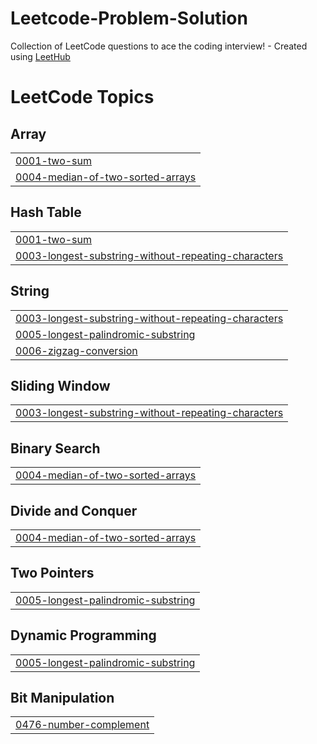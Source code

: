 # Leetcode-Problem-Solution
Collection of LeetCode questions to ace the coding interview! - Created using [LeetHub](https://github.com/QasimWani/LeetHub)

<!---LeetCode Topics Start-->
# LeetCode Topics
## Array
|  |
| ------- |
| [0001-two-sum](https://github.com/Yuvasaiteja25/Leetcode-Problem-Solution/tree/master/0001-two-sum) |
| [0004-median-of-two-sorted-arrays](https://github.com/Yuvasaiteja25/Leetcode-Problem-Solution/tree/master/0004-median-of-two-sorted-arrays) |
## Hash Table
|  |
| ------- |
| [0001-two-sum](https://github.com/Yuvasaiteja25/Leetcode-Problem-Solution/tree/master/0001-two-sum) |
| [0003-longest-substring-without-repeating-characters](https://github.com/Yuvasaiteja25/Leetcode-Problem-Solution/tree/master/0003-longest-substring-without-repeating-characters) |
## String
|  |
| ------- |
| [0003-longest-substring-without-repeating-characters](https://github.com/Yuvasaiteja25/Leetcode-Problem-Solution/tree/master/0003-longest-substring-without-repeating-characters) |
| [0005-longest-palindromic-substring](https://github.com/Yuvasaiteja25/Leetcode-Problem-Solution/tree/master/0005-longest-palindromic-substring) |
| [0006-zigzag-conversion](https://github.com/Yuvasaiteja25/Leetcode-Problem-Solution/tree/master/0006-zigzag-conversion) |
## Sliding Window
|  |
| ------- |
| [0003-longest-substring-without-repeating-characters](https://github.com/Yuvasaiteja25/Leetcode-Problem-Solution/tree/master/0003-longest-substring-without-repeating-characters) |
## Binary Search
|  |
| ------- |
| [0004-median-of-two-sorted-arrays](https://github.com/Yuvasaiteja25/Leetcode-Problem-Solution/tree/master/0004-median-of-two-sorted-arrays) |
## Divide and Conquer
|  |
| ------- |
| [0004-median-of-two-sorted-arrays](https://github.com/Yuvasaiteja25/Leetcode-Problem-Solution/tree/master/0004-median-of-two-sorted-arrays) |
## Two Pointers
|  |
| ------- |
| [0005-longest-palindromic-substring](https://github.com/Yuvasaiteja25/Leetcode-Problem-Solution/tree/master/0005-longest-palindromic-substring) |
## Dynamic Programming
|  |
| ------- |
| [0005-longest-palindromic-substring](https://github.com/Yuvasaiteja25/Leetcode-Problem-Solution/tree/master/0005-longest-palindromic-substring) |
## Bit Manipulation
|  |
| ------- |
| [0476-number-complement](https://github.com/Yuvasaiteja25/Leetcode-Problem-Solution/tree/master/0476-number-complement) |
<!---LeetCode Topics End-->